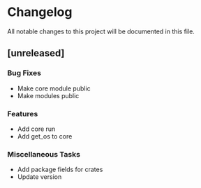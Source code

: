# Changelog

All notable changes to this project will be documented in this file.

## [unreleased]

### Bug Fixes

- Make core module public
- Make modules public

### Features

- Add core run
- Add get_os to core

### Miscellaneous Tasks

- Add package fields for crates
- Update version

<!-- generated by git-cliff -->
